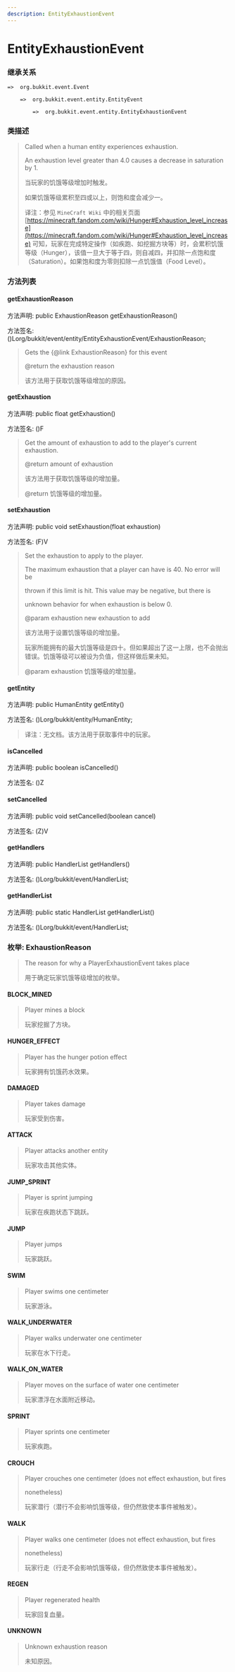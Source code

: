 ```yaml
---
description: EntityExhaustionEvent
---
```


# EntityExhaustionEvent

### 继承关系

    =>  org.bukkit.event.Event

        =>  org.bukkit.event.entity.EntityEvent

            =>  org.bukkit.event.entity.EntityExhaustionEvent

### 类描述

> Called when a human entity experiences exhaustion.
> 
> An exhaustion level greater than 4.0 causes a decrease in saturation by 1.
> 
> <p>
> 
> 当玩家的饥饿等级增加时触发。
> 
> 如果饥饿等级累积至四或以上，则饱和度会减少一。
> 
> <p>
> 
> 译注：参见 `MineCraft Wiki` 中的相关页面 [https://minecraft.fandom.com/wiki/Hunger#Exhaustion_level_increase](https://minecraft.fandom.com/wiki/Hunger#Exhaustion_level_increase) 可知，玩家在完成特定操作（如疾跑、如挖掘方块等）时，会累积饥饿等级（Hunger），该值一旦大于等于四，则自减四，并扣除一点饱和度（Saturation）。如果饱和度为零则扣除一点饥饿值（Food Level）。

### 方法列表

#### getExhaustionReason

方法声明: public ExhaustionReason getExhaustionReason()

方法签名: ()Lorg/bukkit/event/entity/EntityExhaustionEvent/ExhaustionReason;

> Gets the {@link ExhaustionReason} for this event
> 
> @return the exhaustion reason
> 
> <p>
> 
> 该方法用于获取饥饿等级增加的原因。

#### getExhaustion

方法声明: public float getExhaustion()

方法签名: ()F

> Get the amount of exhaustion to add to the player's current exhaustion.
> 
> @return amount of exhaustion
> 
> <p>
> 
> 该方法用于获取饥饿等级的增加量。
> 
> @return 饥饿等级的增加量。

#### setExhaustion

方法声明: public void setExhaustion(float exhaustion)

方法签名: (F)V

> Set the exhaustion to apply to the player.
> 
> The maximum exhaustion that a player can have is 40. No error will be
> 
> thrown if this limit is hit. This value may be negative, but there is
> 
> unknown behavior for when exhaustion is below 0.
> 
> @param exhaustion new exhaustion to add
> 
> <p>
> 
> 该方法用于设置饥饿等级的增加量。
> 
> 玩家所能拥有的最大饥饿等级是四十。但如果超出了这一上限，也不会抛出错误。饥饿等级可以被设为负值，但这样做后果未知。
> 
> @param exhaustion 饥饿等级的增加量。

#### getEntity

方法声明: public HumanEntity getEntity()

方法签名: ()Lorg/bukkit/entity/HumanEntity;

> 译注：无文档。该方法用于获取事件中的玩家。

#### isCancelled

方法声明: public boolean isCancelled()

方法签名: ()Z

#### setCancelled

方法声明: public void setCancelled(boolean cancel)

方法签名: (Z)V

#### getHandlers

方法声明: public HandlerList getHandlers()

方法签名: ()Lorg/bukkit/event/HandlerList;

#### getHandlerList

方法声明: public static HandlerList getHandlerList()

方法签名: ()Lorg/bukkit/event/HandlerList;

### 枚举: ExhaustionReason

> The reason for why a PlayerExhaustionEvent takes place
> 
> <p>
> 
> 用于确定玩家饥饿等级增加的枚举。

#### BLOCK_MINED

> Player mines a block
> 
> <p>
> 
> 玩家挖掘了方块。

#### HUNGER_EFFECT

> Player has the hunger potion effect
> 
> <p>
> 
> 玩家拥有饥饿药水效果。

#### DAMAGED

> Player takes damage
> 
> <p>
> 
> 玩家受到伤害。

#### ATTACK

> Player attacks another entity
> 
> <p>
> 
> 玩家攻击其他实体。

#### JUMP_SPRINT

> Player is sprint jumping
> 
> <p>
> 
> 玩家在疾跑状态下跳跃。

#### JUMP

> Player jumps
> 
> <p>
> 
> 玩家跳跃。

#### SWIM

> Player swims one centimeter
> 
> <p>
> 
> 玩家游泳。

#### WALK_UNDERWATER

> Player walks underwater one centimeter
> 
> <p>
> 
> 玩家在水下行走。

#### WALK_ON_WATER

> Player moves on the surface of water one centimeter
> 
> <p>
> 
> 玩家漂浮在水面附近移动。

#### SPRINT

> Player sprints one centimeter
> 
> <p>
> 
> 玩家疾跑。

#### CROUCH

> Player crouches one centimeter (does not effect exhaustion, but fires
> 
> nonetheless)
> 
> <p>
> 
> 玩家潜行（潜行不会影响饥饿等级，但仍然致使本事件被触发）。

#### WALK

> Player walks one centimeter (does not effect exhaustion, but fires
> 
> nonetheless)
> 
> <p>
> 
> 玩家行走（行走不会影响饥饿等级，但仍然致使本事件被触发）。

#### REGEN

> Player regenerated health
> 
> <p>
> 
> 玩家回复血量。

#### UNKNOWN

> Unknown exhaustion reason
> 
> <p>
> 
> 未知原因。